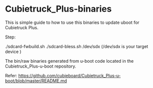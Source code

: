 # Cubietruck_Plus-binaries
This is simple guide to how to use this binaries to update uboot for Cubietruck Plus.


Step:

./sdcard-fwbuild.sh
./sdcard-bless.sh /dev/sdx   (/dev/sdx is your target device )



The bin/raw binaries generated from u-boot code located in the Cubietruck_Plus-u-boot repository.

Refer:
https://github.com/cubieboard/Cubietruck_Plus-u-boot/blob/master/README.md


